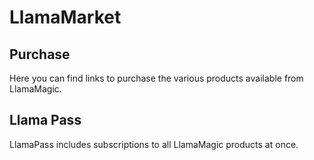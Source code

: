 # LlamaMarket

## Purchase
Here you can find links to purchase the various products available from LlamaMagic.

## Llama Pass
LlamaPass includes subscriptions to all LlamaMagic products at once.

<script async src="https://js.stripe.com/v3/pricing-table.js"></script>
<stripe-pricing-table pricing-table-id="prctbl_1M4FdsBwgti2RZj6F7PL4Y1V"
publishable-key="pk_live_51LiMcgBwgti2RZj6PjkJx3geXiG1E4yOuDxXWYULU2iAzHMHtCYv4oOA7xCcQu4y1ENf6CdOAac0YQ8SxAWiASLt008Ax41p7S">
</stripe-pricing-table>